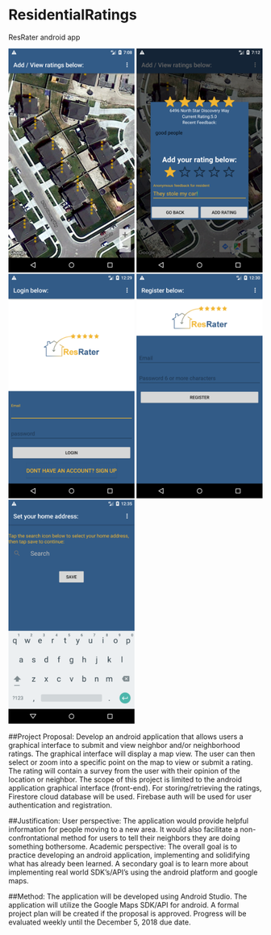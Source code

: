 # ResidentialRatings
ResRater android app

<p float="left">
  <img src="/MapView.png" width="250" />
  <img src="/AddRating.png" width="250" /> 
  <img src="/Login.png" width="250" />
  <img src="/Register.png" width="250" />
  <img src="/SetHomeAddress.png" width="250" /> 
</p>

##Project Proposal:
	Develop an android application that allows users a graphical interface to submit and view neighbor and/or neighborhood ratings. The graphical interface will display a map view. The user can then select or zoom into a specific point on the map to view or submit a rating.  The rating will contain a survey from the user with their opinion of the location or neighbor. The scope of this project is limited to the android application graphical interface (front-end). For storing/retrieving the ratings, Firestore cloud database will be used. Firebase auth will be used for user authentication and registration. 

##Justification:
	User perspective: The application would provide helpful information for people moving to a new area. It would also facilitate a non-confrontational method for users to tell their neighbors they are doing something bothersome. 
	Academic perspective: The overall goal is to practice developing an android application, implementing and solidifying what has already been learned. A secondary goal is to learn more about implementing real world SDK’s/API’s using the android platform and google maps.

##Method:
	The application will be developed using Android Studio. The application will utilize the Google Maps SDK/API for android. A formal project plan will be created if the proposal is approved. Progress will be evaluated weekly until the December 5, 2018 due date. 
